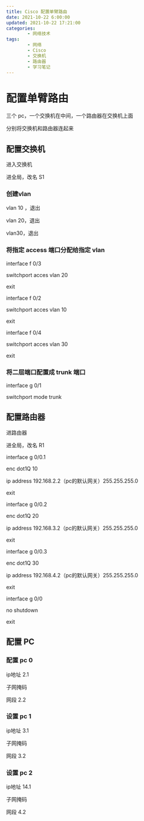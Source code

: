 ```yaml
---
title: Cisco 配置单臂路由
date: 2021-10-22 6:00:00
updated: 2021-10-22 17:21:00
categories:
        - 网络技术
tags:
        - 网络
        - Cisco
        - 交换机
        - 路由器
        - 学习笔记
---
```


# 配置单臂路由



三个 pc，一个交换机在中间，一个路由器在交换机上面



分别将交换机和路由器连起来



## 配置交换机

进入交换机

进全局，改名 S1

### 创建vlan

vlan 10 ，退出

vlan 20，退出

vlan30，退出



### 将指定 access 端口分配给指定 vlan

interface f 0/3

switchport acces vlan 20

exit



interface f 0/2

switchport acces vlan 10

exit



interface f 0/4

switchport acces vlan 30

exit

### 将二层端口配置成 trunk 端口

interface g 0/1

switchport mode  trunk



## 配置路由器

进路由器

进全局，改名 R1




interface g 0/0.1

enc dot1Q 10

ip address 192.168.2.2（pc的默认网关）255.255.255.0

exit



interface g 0/0.2

enc dot1Q 20

ip address 192.168.3.2（pc的默认网关）255.255.255.0

exit



interface g 0/0.3

enc dot1Q 30

ip address 192.168.4.2（pc的默认网关）255.255.255.0

exit

interface g 0/0

no shutdown

exit


## 配置 PC

### 配置 pc 0

ip地址 2.1

子网掩码

网段 2.2



### 设置 pc 1

ip地址 3.1

子网掩码

网段 3.2



### 设置 pc 2

ip地址 14.1

子网掩码

网段 4.2
